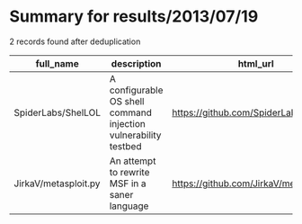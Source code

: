 
# Summary for results/2013/07/19
    
2 records found after deduplication

| full_name | description | html_url | matched_list | matched_count | pushed_at | size | stargazers_count | language | forks_count | vul_ids |
|----------------------|-----------------------------------------------------------------|-----------------------------------------|----------------------------------|-----------------|---------------------------|--------|--------------------|------------|---------------|-----------|
| SpiderLabs/ShelLOL | A configurable OS shell command injection vulnerability testbed | https://github.com/SpiderLabs/ShelLOL | ['command injection'] | 1 | 2013-07-19 21:11:20+00:00 | 132 | 15 | PHP | 5 | [] |
| JirkaV/metasploit.py | An attempt to rewrite MSF in a saner language | https://github.com/JirkaV/metasploit.py | ['metasploit module OR payload'] | 1 | 2013-07-19 11:02:49+00:00 | 108 | 0 | nan | 0 | [] |
